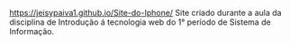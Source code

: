  https://jeisypaiva1.github.io/Site-do-Iphone/
Site criado durante a aula da disciplina de Introdução á tecnologia web do 1° período de Sistema de Informação.
